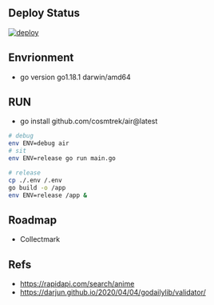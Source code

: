## Deploy Status

[![deploy](https://github.com/upvorg/server2/actions/workflows/deploy.yml/badge.svg)](https://github.com/upvorg/server2/actions/workflows/deploy.yml)

## Envrionment

- go version go1.18.1 darwin/amd64

## RUN

- go install github.com/cosmtrek/air@latest

```bash
# debug
env ENV=debug air
# sit
env ENV=release go run main.go

# release
cp ./.env /.env
go build -o /app
env ENV=release /app &
```

## Roadmap

- Collectmark

## Refs

- https://rapidapi.com/search/anime
- https://darjun.github.io/2020/04/04/godailylib/validator/
